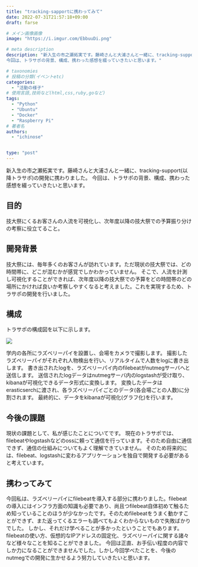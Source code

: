 ```yaml
---
title: "tracking-sapportに携わってみて"
date: 2022-07-31T21:57:18+09:00
draft: farse

# メイン画像画像
image: "https://i.imgur.com/EbbuuDi.png"

# meta description
description: "新入生の市之瀬拓実です。藤崎さんと大浦さんと一緒に、tracking-support(以降トラサポ)の開発に携わりました。
今回は、トラサポの背景、構成、携わった感想を綴っていきたいと思います。"

# taxonomies
# 投稿の分類(イベントetc)
categories:
  - "活動の様子"
# 使用言語,技術など(html,css,ruby,goなど)
tags:
  - "Python"
  - "Ubuntu"
  - "Docker"
  - "Raspberry Pi"
# 著者名
authors:
  - "ichinose"


type: "post"
---
```

新入生の市之瀬拓実です。藤崎さんと大浦さんと一緒に、tracking-support(以降トラサポ)の開発に携わりました。
今回は、トラサポの背景、構成、携わった感想を綴っていきたいと思います。

## 目的

技大祭にくるお客さんの人流を可視化し、次年度以降の技大祭での予算振り分けの考察に役立てること。

## 開発背景

技大祭には、毎年多くのお客さんが訪れています。ただ現状の技大祭では、どの時間帯に、どこが混むかが感覚でしかわかっていません。
そこで、人流を計測し可視化することができれば、次年度以降の技大祭での予算をどの時間帯のどの場所にかければ良いか考察しやすくなると考えました。これを実現するため、トラサポの開発を行いました。

## 構成

トラサポの構成図を以下に示します。

![](https://i.imgur.com/2sayOEB.png)

学内の各所にラズベリーパイを設置し、会場をカメラで撮影します。
撮影したラズベリーパイがそれぞれ人物検出を行い、リアルタイムで人数をlogに書き出します。
書き出されたlogを、ラズベリーパイ内のfilebeatがnutmegサーバへと送信します。
送信されたlogデータはnutmegサーバ内のlogstashが受け取り、kibanaが可視化できるデータ形式に変換します。
変換したデータはerasticserchに渡され、各ラズベリーパイごとのデータ(各会場ごとの人数)に分割されます。
最終的に、データをkibanaが可視化(グラフ化)を行います。

## 今後の課題

現状の課題として、私が感じたことについてです。
現在のトラサポでは、filebeatやlogstashなどのossに頼って通信を行っています。そのため自由に通信できず、通信の仕組みについてもよく理解できていません。
そのため将来的には、filebeat、logstashに変わるアプリケーションを独自で開発する必要があると考えています。

## 携わってみて

今回私は、ラズベリーパイにfilebeatを導入する部分に携わりました。filebeatの導入にはインフラ方面の知識も必要であり、尚且つfilebeat自体初めて触るため知っていることのほうが少なかったです。そのためfilebeatをうまく動かすことができず、また返ってくるエラーも調べてもよくわからないもので失敗ばかりでした。
しかし、それだけ学べることが多かったということでもあります。filebeatの使い方、仮想的なIPアドレスの固定化、ラズベリーパイに関する諸々など様々なことを知ることができました。
今回は正直、お手伝い程度の内容でしか力になることができませんでした。しかし今回学べたことを、今後のnutmegでの開発に生かせるよう努力していきたいと思います。
